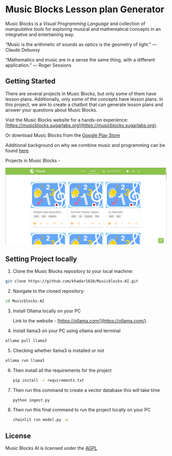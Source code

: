 # Music Blocks Lesson plan Generator

Music Blocks is a _Visual Programming Language_ and collection of
_manipulative tools_ for exploring musical and mathematical concepts
in an integrative and entertaining way.

“Music is the arithmetic of sounds as optics is the geometry of light.” — Claude Debussy 

“Mathematics and music are in a sense the same thing, with a different application.” — Roger Sessions

## Getting Started

There are several projects in Music Blocks, but only some of them have lesson plans. Additionally, only some of the concepts have lesson plans. In this project, we aim to create a chatbot that can generate lesson plans and answer your questions about Music Blocks.

Visit the Music Blocks website for a hands-on experience:
[https://musicblocks.sugarlabs.org](https://musicblocks.sugarlabs.org).

Or download Music Blocks from the [Google Play Store](https://play.google.com/store/apps/details?id=my.musicblock.sugarlab)

Additional background on why we combine music and programming can be found
[here](./WhyMusicBlocks.md).

Projects in Music Blocks - 

![alt tag](./images/projects.png)

## Setting Project locally

1. Clone the Music Blocks repository to your local machine:

  ```bash
  git clone https://github.com/khadar1020/Musicblocks-AI.git
  ```

2. Navigate to the cloned repository:

 ```bash
 cd Musicblocks-AI
 ```
3. Install Ollama locally on your PC

   Link to the website - [https://ollama.com/](https://ollama.com/).
4. Install llama3 on your PC using ollama and terminal

  ```bash
  ollama pull llama3
  ```
5. Checking whether llama3 is installed or not
   
  ```bash
  ollama run llama3
  ```
6. Then install all the requirements for the project
   
   ```bash
   pip install -r requirements.txt
   ```
7. Then run this command to create a vector database this will take time 
   ```bash
   python ingest.py
   ```
8. Then run this final command to run the project locally on your PC 
   ```bash
   chainlit run model.py -w
   ```   
    

## License

Music Blocks AI is licensed under the [AGPL](https://www.gnu.org/licenses/agpl-3.0.en.html)
